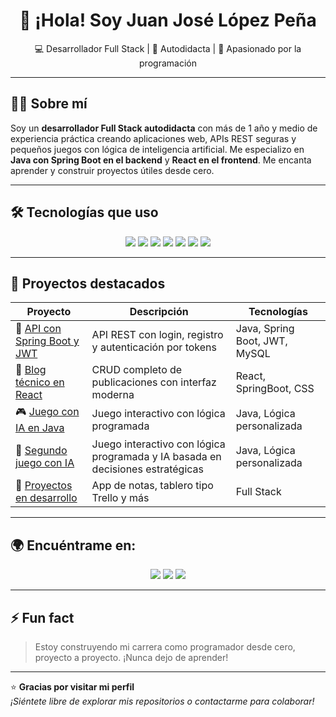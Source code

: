 <h1 align="center">👋 ¡Hola! Soy Juan José López Peña</h1>
<p align="center">💻 Desarrollador Full Stack | 🚀 Autodidacta | 🌱 Apasionado por la programación</p>

---

## 🧑‍💻 Sobre mí

Soy un **desarrollador Full Stack autodidacta** con más de 1 año y medio de experiencia práctica creando aplicaciones web, APIs REST seguras y pequeños juegos con lógica de inteligencia artificial. Me especializo en **Java con Spring Boot en el backend** y **React en el frontend**. Me encanta aprender y construir proyectos útiles desde cero.

---

## 🛠️ Tecnologías que uso

<p align="center">
  <img src="https://img.shields.io/badge/Java-ED8B00?style=for-the-badge&logo=java&logoColor=white"/>
  <img src="https://img.shields.io/badge/Spring_Boot-6DB33F?style=for-the-badge&logo=spring-boot&logoColor=white"/>
  <img src="https://img.shields.io/badge/React-20232A?style=for-the-badge&logo=react&logoColor=61DAFB"/>
  <img src="https://img.shields.io/badge/JWT-000000?style=for-the-badge&logo=JSON%20web%20tokens&logoColor=white"/>
  <img src="https://img.shields.io/badge/MySQL-4479A1?style=for-the-badge&logo=mysql&logoColor=white"/>
  <img src="https://img.shields.io/badge/Docker-2496ED?style=for-the-badge&logo=docker&logoColor=white"/>
  <img src="https://img.shields.io/badge/GitHub-181717?style=for-the-badge&logo=github&logoColor=white"/>
</p>

---

## 📌 Proyectos destacados

| Proyecto | Descripción | Tecnologías |
|---------|-------------|-------------|
| 🔐 [API con Spring Boot y JWT](https://github.com/JuanJoselopez03) | API REST con login, registro y autenticación por tokens | Java, Spring Boot, JWT, MySQL |
| 📝 [Blog técnico en React](https://github.com/JuanJoselopez03) | CRUD completo de publicaciones con interfaz moderna | React, SpringBoot, CSS |
| 🎮 [Juego con IA en Java](https://github.com/JuanJoselopez03) | Juego interactivo con lógica programada | Java, Lógica personalizada |
| 🧠 [Segundo juego con IA](https://github.com/JuanJoselopez03) | Juego interactivo con lógica programada y IA basada en decisiones estratégicas | Java, Lógica personalizada |
| 🚧 [Proyectos en desarrollo](https://github.com/JuanJoselopez03) | App de notas, tablero tipo Trello y más | Full Stack |

---

## 🌍 Encuéntrame en:

<p align="center">
  <a href="mailto:juanjoselopez4509@gmail.com"><img src="https://img.shields.io/badge/Gmail-D14836?style=for-the-badge&logo=gmail&logoColor=white"/></a>
  <a href="https://www.linkedin.com/in/juan-josé-lópez-peña-800221270/"><img src="https://img.shields.io/badge/LinkedIn-0077B5?style=for-the-badge&logo=linkedin&logoColor=white"/></a>
  <a href="https://github.com/JuanJoselopez03"><img src="https://img.shields.io/badge/GitHub-181717?style=for-the-badge&logo=github&logoColor=white"/></a>
</p>

---

## ⚡ Fun fact

> Estoy construyendo mi carrera como programador desde cero, proyecto a proyecto. ¡Nunca dejo de aprender!

---

⭐ **Gracias por visitar mi perfil**  
_¡Siéntete libre de explorar mis repositorios o contactarme para colaborar!_

